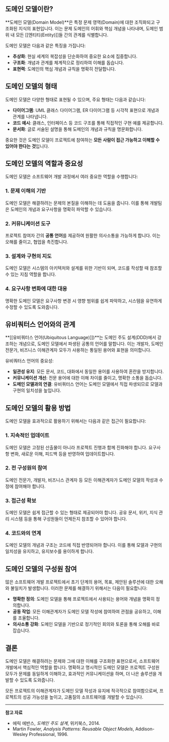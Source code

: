 ## 도메인 모델이란?

**도메인 모델(Domain Model)**은 특정 문제 영역(Domain)에 대한 조직화되고 구조화된 지식의 표현입니다. 이는 문제 도메인의 어휘와 핵심 개념을 나타내며, 도메인 범위 내 모든 [[엔티티(Entity)]]들 간의 관계를 식별합니다.

도메인 모델은 다음과 같은 특징을 가집니다:

- **추상화**: 현실 세계의 복잡성을 단순화하여 중요한 요소에 집중합니다.
- **구조화**: 개념과 관계를 체계적으로 정리하여 이해를 돕습니다.
- **표현력**: 도메인의 핵심 개념과 규칙을 명확히 전달합니다.

## 도메인 모델의 형태

도메인 모델은 다양한 형태로 표현될 수 있으며, 주요 형태는 다음과 같습니다:

- **다이어그램**: UML 클래스 다이어그램, ER 다이어그램 등 시각적 표현으로 개념과 관계를 나타냅니다.
- **코드 예시**: 클래스, 인터페이스 등 코드 구조를 통해 직접적인 구현 예를 제공합니다.
- **문서화**: 글로 서술된 설명을 통해 도메인의 개념과 규칙을 명문화합니다.

중요한 것은 도메인 모델이 프로젝트에 참여하는 **모든 사람이 접근 가능하고 이해할 수 있어야 한다는 것**입니다.

## 도메인 모델의 역할과 중요성

도메인 모델은 소프트웨어 개발 과정에서 여러 중요한 역할을 수행합니다:

### 1. 문제 이해의 기반

도메인 모델은 해결하려는 문제의 본질을 이해하는 데 도움을 줍니다. 이를 통해 개발팀은 도메인의 개념과 요구사항을 명확히 파악할 수 있습니다.

### 2. 커뮤니케이션 도구

프로젝트 참여자 간의 **공통 언어**를 제공하여 원활한 의사소통을 가능하게 합니다. 이는 오해를 줄이고, 협업을 촉진합니다.

### 3. 설계와 구현의 지도

도메인 모델은 시스템의 아키텍처와 설계를 위한 기반이 되며, 코드를 작성할 때 참조할 수 있는 지침 역할을 합니다.

### 4. 요구사항 변화에 대한 대응

명확한 도메인 모델은 요구사항 변경 시 영향 범위를 쉽게 파악하고, 시스템을 유연하게 수정할 수 있도록 도와줍니다.

## 유비쿼터스 언어와의 관계

**[[유비쿼터스 언어(Ubiquitous Language)]])**는 도메인 주도 설계(DDD)에서 강조하는 개념으로, 도메인 모델에서 파생된 공통의 언어를 말합니다. 이는 개발자, 도메인 전문가, 비즈니스 이해관계자 모두가 사용하는 통일된 용어와 표현을 의미합니다.

유비쿼터스 언어의 중요성:

- **일관성 유지**: 모든 문서, 코드, 대화에서 동일한 용어를 사용하여 혼란을 방지합니다.
- **커뮤니케이션 개선**: 전문 용어에 대한 이해 차이를 줄이고, 명확한 소통을 돕습니다.
- **도메인 모델과의 연결**: 유비쿼터스 언어는 도메인 모델에서 직접 파생되므로 모델과 구현의 일치성을 높입니다.

## 도메인 모델의 활용 방법

도메인 모델을 효과적으로 활용하기 위해서는 다음과 같은 접근이 필요합니다:

### 1. 지속적인 업데이트

도메인 모델은 고정된 산출물이 아니라 프로젝트 진행과 함께 진화해야 합니다. 요구사항 변화, 새로운 이해, 피드백 등을 반영하여 업데이트합니다.

### 2. 전 구성원의 참여

도메인 전문가, 개발자, 비즈니스 관계자 등 모든 이해관계자가 도메인 모델의 작성과 수정에 참여해야 합니다.

### 3. 접근성 확보

도메인 모델은 쉽게 접근할 수 있는 형태로 제공되어야 합니다. 공유 문서, 위키, 지식 관리 시스템 등을 통해 구성원들이 언제든지 참조할 수 있어야 합니다.

### 4. 코드와의 연계

도메인 모델의 개념과 구조는 코드에 직접 반영되어야 합니다. 이를 통해 모델과 구현의 일치성을 유지하고, 유지보수를 용이하게 합니다.

## 도메인 모델의 구성원 참여

많은 소프트웨어 개발 프로젝트에서 초기 단계의 용어, 목표, 제안된 솔루션에 대한 오해와 불일치가 발생합니다. 이러한 문제를 해결하기 위해서는 다음이 필요합니다:

- **명확한 정의**: 도메인 모델을 통해 프로젝트에서 사용되는 용어와 개념을 명확히 정의합니다.
- **공동 작업**: 모든 이해관계자가 도메인 모델 작성에 참여하여 관점을 공유하고, 이해를 조율합니다.
- **의사소통 강화**: 도메인 모델을 기반으로 정기적인 회의와 토론을 통해 오해를 바로잡습니다.

## 결론

도메인 모델은 해결하려는 문제와 그에 대한 이해를 구조화한 표현으로서, 소프트웨어 개발에서 핵심적인 역할을 합니다. 명확하고 명시적인 도메인 모델은 프로젝트 구성원 모두가 문제를 동일하게 이해하고, 효과적인 커뮤니케이션을 하며, 더 나은 솔루션을 개발할 수 있도록 도와줍니다.

모든 프로젝트의 이해관계자가 도메인 모델 작성과 유지에 적극적으로 참여함으로써, 프로젝트의 성공 가능성을 높이고, 고품질의 소프트웨어를 개발할 수 있습니다.

---

**참고 자료**

- 에릭 에반스, *도메인 주도 설계*, 위키북스, 2014.
- Martin Fowler, *Analysis Patterns: Reusable Object Models*, Addison-Wesley Professional, 1996.